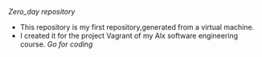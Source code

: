   *Zero_day repository*  

* This repository is my first repository,generated from a virtual machine.
* I created it for the project Vagrant of my Alx software engineering course.
 *Go for coding*

